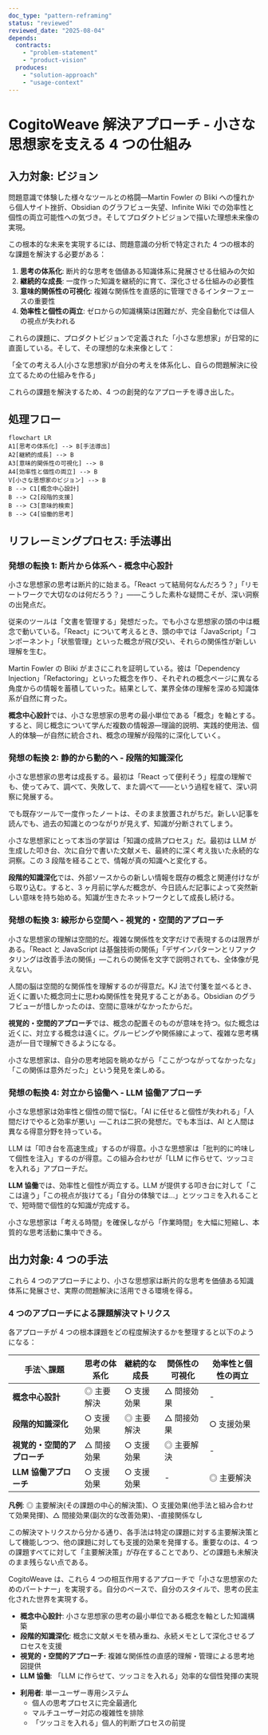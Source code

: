 ```yaml
---
doc_type: "pattern-reframing"
status: "reviewed"
reviewed_date: "2025-08-04"
depends:
  contracts:
    - "problem-statement"
    - "product-vision"
  produces:
    - "solution-approach"
    - "usage-context"
---
```


# CogitoWeave 解決アプローチ - 小さな思想家を支える 4 つの仕組み

## 入力対象: ビジョン

問題意識で体験した様々なツールとの格闘—Martin Fowler の Bliki への憧れから個人サイト挫折、Obsidian のグラフビュー失望、Infinite Wiki での効率性と個性の両立可能性への気づき。そしてプロダクトビジョンで描いた理想未来像の実現。

この根本的な未来を実現するには、問題意識の分析で特定された 4 つの根本的な課題を解決する必要がある：

<!-- PREMISE_BEGIN: problem-statement -->

1. **思考の体系化**: 断片的な思考を価値ある知識体系に発展させる仕組みの欠如
2. **継続的な成長**: 一度作った知識を継続的に育て、深化させる仕組みの必要性
3. **意味的関係性の可視化**: 複雑な関係性を直感的に管理できるインターフェースの重要性
4. **効率性と個性の両立**: ゼロからの知識構築は困難だが、完全自動化では個人の視点が失われる

<!-- PREMISE_END: problem-statement -->

これらの課題に、プロダクトビジョンで定義された「小さな思想家」が日常的に直面している。そして、その理想的な未来像として：

<!-- PREMISE_BEGIN: product-vision -->

「全ての考える人(小さな思想家)が自分の考えを体系化し、自らの問題解決に役立てるための仕組みを作る」

<!-- PREMISE_END: product-vision -->

これらの課題を解決するため、4 つの創発的なアプローチを導き出した。

## 処理フロー

```mermaid
flowchart LR
A1[思考の体系化] --> B[手法導出]
A2[継続的成長] --> B
A3[意味的関係性の可視化] --> B
A4[効率性と個性の両立] --> B
V[小さな思想家のビジョン] --> B
B --> C1[概念中心設計]
B --> C2[段階的支援]
B --> C3[意味的検索]
B --> C4[協働的思考]
```

## リフレーミングプロセス: 手法導出

### 発想の転換 1: 断片から体系へ - 概念中心設計

小さな思想家の思考は断片的に始まる。「React って結局何なんだろう？」「リモートワークで大切なのは何だろう？」——こうした素朴な疑問こそが、深い洞察の出発点だ。

従来のツールは「文書を管理する」発想だった。でも小さな思想家の頭の中は概念で動いている。「React」について考えるとき、頭の中では「JavaScript」「コンポーネント」「状態管理」といった概念が飛び交い、それらの関係性が新しい理解を生む。

Martin Fowler の Bliki がまさにこれを証明している。彼は「Dependency Injection」「Refactoring」といった概念を作り、それぞれの概念ページに異なる角度からの情報を蓄積していった。結果として、業界全体の理解を深める知識体系が自然に育った。

**概念中心設計**では、小さな思想家の思考の最小単位である「概念」を軸とする。すると、同じ概念について学んだ複数の情報源—理論的説明、実践的使用法、個人的体験—が自然に統合され、概念の理解が段階的に深化していく。

### 発想の転換 2: 静的から動的へ - 段階的知識深化

小さな思想家の思考は成長する。最初は「React って便利そう」程度の理解でも、使ってみて、調べて、失敗して、また調べて——という過程を経て、深い洞察に発展する。

でも既存ツールで一度作ったノートは、そのまま放置されがちだ。新しい記事を読んでも、過去の知識とのつながりが見えず、知識が分断されてしまう。

小さな思想家にとって本当の学習は「知識の成熟プロセス」だ。最初は LLM が生成した叩き台、次に自分で書いた文献メモ、最終的に深く考え抜いた永続的な洞察。この 3 段階を経ることで、情報が真の知識へと変化する。

**段階的知識深化**では、外部ソースからの新しい情報を既存の概念と関連付けながら取り込む。すると、3 ヶ月前に学んだ概念が、今日読んだ記事によって突然新しい意味を持ち始める。知識が生きたネットワークとして成長し続ける。

### 発想の転換 3: 線形から空間へ - 視覚的・空間的アプローチ

小さな思想家の理解は空間的だ。複雑な関係性を文字だけで表現するのは限界がある。「React と JavaScript は基盤技術の関係」「デザインパターンとリファクタリングは改善手法の関係」—これらの関係を文字で説明されても、全体像が見えない。

人間の脳は空間的な関係性を理解するのが得意だ。KJ 法で付箋を並べるとき、近くに置いた概念同士に思わぬ関係性を発見することがある。Obsidian のグラフビューが惜しかったのは、空間に意味がなかったからだ。

**視覚的・空間的アプローチ**では、概念の配置そのものが意味を持つ。似た概念は近くに、対立する概念は遠くに。グルーピングや関係線によって、複雑な思考構造が一目で理解できるようになる。

小さな思想家は、自分の思考地図を眺めながら「ここがつながってなかったな」「この関係は意外だった」という発見を楽しめる。

### 発想の転換 4: 対立から協働へ - LLM 協働アプローチ

小さな思想家は効率性と個性の間で悩む。「AI に任せると個性が失われる」「人間だけでやると効率が悪い」—これは二択の発想だ。でも本当は、AI と人間は異なる得意分野を持っている。

LLM は「叩き台を高速生成」するのが得意。小さな思想家は「批判的に吟味して個性を注入」するのが得意。この組み合わせが「LLM に作らせて、ツッコミを入れる」アプローチだ。

**LLM 協働**では、効率性と個性が両立する。LLM が提供する叩き台に対して「ここは違う」「この視点が抜けてる」「自分の体験では...」とツッコミを入れることで、短時間で個性的な知識が完成する。

小さな思想家は「考える時間」を確保しながら「作業時間」を大幅に短縮し、本質的な思考活動に集中できる。

## 出力対象: 4 つの手法

これら 4 つのアプローチにより、小さな思想家は断片的な思考を価値ある知識体系に発展させ、実際の問題解決に活用できる環境を得る。

### 4 つのアプローチによる課題解決マトリクス

各アプローチが 4 つの根本課題をどの程度解決するかを整理すると以下のようになる：

| 手法＼課題                   | 思考の体系化 | 継続的な成長 | 関係性の可視化 | 効率性と個性の両立 |
| ---------------------------- | ------------ | ------------ | -------------- | ------------------ |
| **概念中心設計**             | ◎ 主要解決   | ○ 支援効果   | △ 間接効果     | -                  |
| **段階的知識深化**           | ○ 支援効果   | ◎ 主要解決   | △ 間接効果     | ○ 支援効果         |
| **視覚的・空間的アプローチ** | △ 間接効果   | ○ 支援効果   | ◎ 主要解決     | -                  |
| **LLM 協働アプローチ**       | ○ 支援効果   | ○ 支援効果   | -              | ◎ 主要解決         |

**凡例**: ◎ 主要解決(その課題の中心的解決策)、○ 支援効果(他手法と組み合わせて効果発揮)、△ 間接効果(副次的な改善効果)、-直接関係なし

この解決マトリクスから分かる通り、各手法は特定の課題に対する主要解決策として機能しつつ、他の課題に対しても支援的効果を発揮する。重要なのは、4 つの課題すべてに対して「主要解決策」が存在することであり、どの課題も未解決のまま残らない点である。

CogitoWeave は、これら 4 つの相互作用するアプローチで「小さな思想家のためのパートナー」を実現する。自分のペースで、自分のスタイルで、思考の民主化された世界を実現する。

<!-- GLOBAL_CONCLUSION_BEGIN: solution-approach -->

- **概念中心設計**: 小さな思想家の思考の最小単位である概念を軸とした知識構築
- **段階的知識深化**: 概念に文献メモを積み重ね、永続メモとして深化させるプロセスを支援
- **視覚的・空間的アプローチ**: 複雑な関係性の直感的理解・管理による思考地図提供
- **LLM 協働**: 「LLM に作らせて、ツッコミを入れる」効率的な個性発揮の実現

<!-- GLOBAL_CONCLUSION_END: solution-approach -->

<!-- GLOBAL_CONCLUSION_BEGIN: usage-context -->

- **利用者**: 単一ユーザー専用システム
  - 個人の思考プロセスに完全最適化
  - マルチユーザー対応の複雑性を排除
  - 「ツッコミを入れる」個人的判断プロセスの前提

<!-- GLOBAL_CONCLUSION_END: usage-context -->
